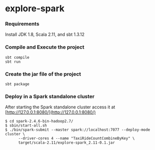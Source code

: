 # explore-spark

### Requirements
Install JDK 1.8, Scala 2.11, and sbt 1.3.12

### Compile and Execute the project
```
sbt compile
sbt run
```
### Create the jar file of the project
```
sbt package
```
### Deploy in a Spark standalone cluster

After starting the Spark standalone cluster access it at [http://127.0.0.1:8080/](http://127.0.0.1:8080/)
```
$ cd spark-2.4.6-bin-hadoop2.7/
$ sbin/start-all.sh 
$ ./bin/spark-submit --master spark://localhost:7077 --deploy-mode cluster \
      --driver-cores 4 --name "TaxiRideCountCombineByKey" \
      target/scala-2.11/explore-spark_2.11-0.1.jar
```

